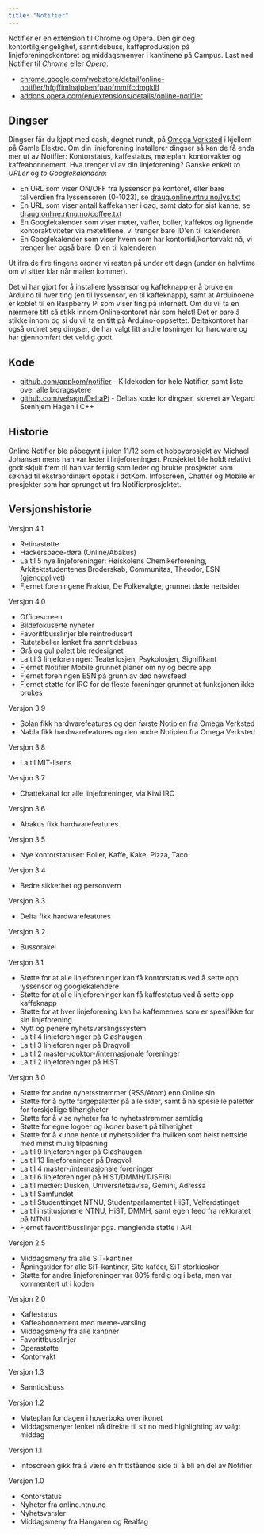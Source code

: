 ```yaml
---
title: "Notifier"
---
```


Notifier er en extension til Chrome og Opera. Den gir deg kontortilgjengelighet, sanntidsbuss, kaffeproduksjon på linjeforeningskontoret og middagsmenyer i kantinene på Campus. Last ned Notifier til *Chrome* eller *Opera*:

* [chrome.google.com/webstore/detail/online-notifier/hfgffimlnajpbenfpaofmmffcdmgkllf](https://chrome.google.com/webstore/detail/online-notifier/hfgffimlnajpbenfpaofmmffcdmgkllf)
* [addons.opera.com/en/extensions/details/online-notifier](https://addons.opera.com/en/extensions/details/online-notifier)

## Dingser

Dingser får du kjøpt med cash, døgnet rundt, på [Omega Verksted](http://omegav.ed.ntnu.no) i kjellern på Gamle Elektro. Om din linjeforening installerer dingser så kan de få enda mer ut av Notifier: Kontorstatus, kaffestatus, møteplan, kontorvakter og kaffeabonnement. Hva trenger vi av din linjeforening? Ganske enkelt *to URLer* og *to Googlekalendere*:

* En URL som viser ON/OFF fra lyssensor på kontoret, eller bare tallverdien fra lyssensoren (0-1023), se [draug.online.ntnu.no/lys.txt](http://draug.online.ntnu.no/lys.txt)
* En URL som viser antall kaffekanner i dag, samt dato for sist kanne, se [draug.online.ntnu.no/coffee.txt](http://draug.online.ntnu.no/coffee.txt)
* En Googlekalender som viser møter, vafler, boller, kaffekos og lignende kontoraktiviteter via møtetitlene, vi trenger bare ID'en til kalenderen
* En Googlekalender som viser hvem som har kontortid/kontorvakt nå, vi trenger her også bare ID'en til kalenderen

Ut ifra de fire tingene ordner vi resten på under ett døgn (under én halvtime om vi sitter klar når mailen kommer).

Det vi har gjort for å installere lyssensor og kaffeknapp er å bruke en Arduino til hver ting (en til lyssensor, en til kaffeknapp), samt at Arduinoene er koblet til en Raspberry Pi som viser ting på internett. Om du vil ta en nærmere titt så stikk innom Onlinekontoret når som helst! Det er bare å stikke innom og si du vil ta en titt på Arduino-oppsettet. Deltakontoret har også ordnet seg dingser, de har valgt litt andre løsninger for hardware og har gjennomført det veldig godt.

## Kode

* [github.com/appkom/notifier](https://github.com/appkom/notifier/) - Kildekoden for hele Notifier, samt liste over alle bidragsytere
* [github.com/vehagn/DeltaPi](https://github.com/vehagn/DeltaPi) - Deltas kode for dingser, skrevet av Vegard Stenhjem Hagen i C++

## Historie

Online Notifier ble påbegynt i julen 11/12 som et hobbyprosjekt av Michael Johansen mens han var leder i linjeforeningen. Prosjektet ble holdt relativt godt skjult frem til han var ferdig som leder og brukte prosjektet som søknad til ekstraordinært opptak i dotKom. Infoscreen, Chatter og Mobile er prosjekter som har sprunget ut fra Notifierprosjektet.

## Versjonshistorie

Versjon 4.1

- Retinastøtte
- Hackerspace-døra (Online/Abakus)
- La til 5 nye linjeforeninger: Høiskolens Chemikerforening, Arkitektstudentenes Broderskab, Communitas, Theodor, ESN (gjenopplivet)
- Fjernet foreningene Fraktur, De Folkevalgte, grunnet døde nettsider

Versjon 4.0

- Officescreen
- Bildefokuserte nyheter
- Favorittbusslinjer ble reintrodusert
- Rutetabeller lenket fra sanntidsbuss
- Grå og gul palett ble redesignet
- La til 3 linjeforeninger: Teaterlosjen, Psykolosjen, Signifikant
- Fjernet Notifier Mobile grunnet planer om ny og bedre app
- Fjernet foreningen ESN på grunn av død newsfeed
- Fjernet støtte for IRC for de fleste foreninger grunnet at funksjonen ikke brukes

Versjon 3.9

- Solan fikk hardwarefeatures og den første Notipien fra Omega Verksted
- Nabla fikk hardwarefeatures og den andre Notipien fra Omega Verksted

Versjon 3.8

- La til MIT-lisens

Versjon 3.7

- Chattekanal for alle linjeforeninger, via Kiwi IRC

Versjon 3.6

- Abakus fikk hardwarefeatures

Versjon 3.5

- Nye kontorstatuser: Boller, Kaffe, Kake, Pizza, Taco

Versjon 3.4

- Bedre sikkerhet og personvern

Versjon 3.3

- Delta fikk hardwarefeatures

Versjon 3.2

- Bussorakel

Versjon 3.1

- Støtte for at alle linjeforeninger kan få kontorstatus ved å sette opp lyssensor og googlekalendere
- Støtte for at alle linjeforeninger kan få kaffestatus ved å sette opp kaffeknapp
- Støtte for at hver linjeforening kan ha kaffememes som er spesifikke for sin linjeforening
- Nytt og penere nyhetsvarslingssystem
- La til 4 linjeforeninger på Gløshaugen
- La til 3 linjeforeninger på Dragvoll
- La til 2 master-/doktor-/internasjonale foreninger
- La til 2 linjeforeninger på HiST

Versjon 3.0

- Støtte for andre nyhetsstrømmer (RSS/Atom) enn Online sin
- Støtte for å bytte fargepaletter på alle sider, samt å ha spesielle paletter for forskjellige tilhørigheter
- Støtte for å vise nyheter fra to nyhetsstrømmer samtidig
- Støtte for egne logoer og ikoner basert på tilhørighet
- Støtte for å kunne hente ut nyhetsbilder fra hvilken som helst nettside med minst mulig tilpasning
- La til 9 linjeforeninger på Gløshaugen
- La til 13 linjeforeninger på Dragvoll
- La til 4 master-/internasjonale foreninger
- La til 6 linjeforeninger på HiST/DMMH/TJSF/BI
- La til medier: Dusken, Universitetsavisa, Gemini, Adressa
- La til Samfundet
- La til Studenttinget NTNU, Studentparlamentet HiST, Velferdstinget
- La til institusjonene NTNU, HiST, DMMH, samt egen feed fra rektoratet på NTNU
- Fjernet favorittbusslinjer pga. manglende støtte i API

Versjon 2.5

- Middagsmeny fra alle SiT-kantiner
- Åpningstider for alle SiT-kantiner, Sito kaféer, SiT storkiosker
- Støtte for andre linjeforeninger var 80% ferdig og i beta, men var kommentert ut i koden

Versjon 2.0

- Kaffestatus
- Kaffeabonnement med meme-varsling
- Middagsmeny fra alle kantiner
- Favorittbusslinjer
- Operastøtte
- Kontorvakt

Versjon 1.3

- Sanntidsbuss

Versjon 1.2

- Møteplan for dagen i hoverboks over ikonet
- Middagsmenyer lenket nå direkte til sit.no med highlighting av valgt middag

Versjon 1.1

- Infoscreen gikk fra å være en frittstående side til å bli en del av Notifier

Versjon 1.0

- Kontorstatus
- Nyheter fra online.ntnu.no
- Nyhetsvarsler
- Middagsmeny fra Hangaren og Realfag
